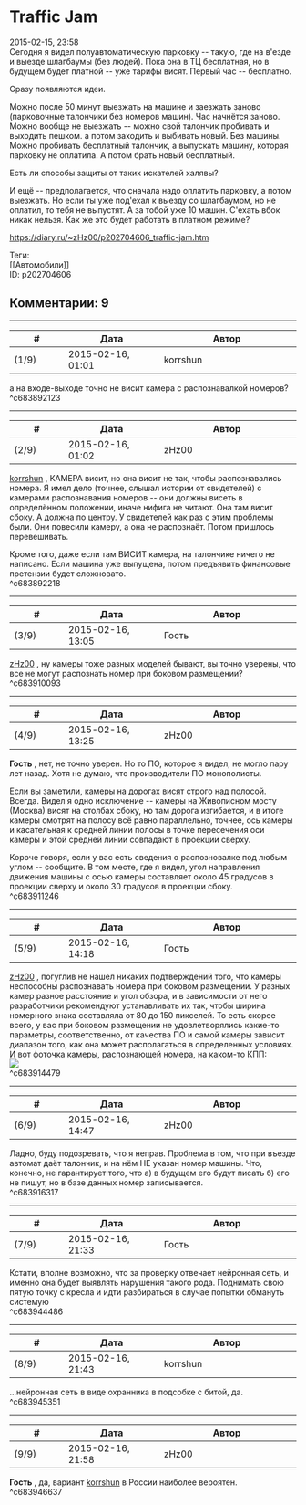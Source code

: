 Traffic Jam
===========

  
2015-02-15, 23:58  
 Сегодня я видел полуавтоматическую парковку -- такую, где на в'езде и выезде шлагбаумы (без людей). Пока она в ТЦ бесплатная, но в будущем будет платной -- уже тарифы висят. Первый час -- бесплатно.   
   
 Сразу появляются идеи.   
   
 Можно после 50 минут выезжать на машине и заезжать заново (парковочные талончики без номеров машин). Час начнётся заново.   
 Можно вообще не выезжать -- можно свой талончик пробивать и выходить пешком. а потом заходить и выбивать новый. Без машины.   
 Можно пробивать бесплатный талончик, а выпускать машину, которая парковку не оплатила. А потом брать новый бесплатный.   
   
 Есть ли способы защиты от таких искателей халявы?   
   
 И ещё -- предполагается, что сначала надо оплатить парковку, а потом выезжать. Но если ты уже под'ехал к выезду со шлагбаумом, но не оплатил, то тебя не выпустят. А за тобой уже 10 машин. С'ехать вбок никак нельзя. Как же это будет работать в платном режиме?   
  
<https://diary.ru/~zHz00/p202704606_traffic-jam.htm>  
  
Теги:  
[[Автомобили]]  
ID: p202704606  


Комментарии: 9
--------------

  


---



|         #         |              Дата              |                     Автор                     |           ID           |
| --- | --- | --- | --- |
| (1/9) | 2015-02-16, 01:01 | korrshun | c683892123 |

  
 а на входе-выходе точно не висит камера с распознавалкой номеров?   
 ^c683892123

---



|         #         |              Дата              |                     Автор                     |           ID           |
| --- | --- | --- | --- |
| (2/9) | 2015-02-16, 01:02 | zHz00 | c683892218 |

  
  [korrshun](http://Igel-kun.diary.ru "kimi wo shiranai monogatari")  , КАМЕРА висит, но она висит не так, чтобы распознавались номера. Я имел дело (точнее, слышал истории от свидетелей) с камерами распознавания номеров -- они должны висеть в определённом положении, иначе нифига не читают. Она там висит сбоку. А должна по центру. У свидетелей как раз с этим проблемы были. Они повесили камеру, а она не распознаёт. Потом пришлось перевешивать.   
   
 Кроме того, даже если там ВИСИТ камера, на талончике ничего не написано. Если машина уже выпущена, потом предъявить финансовые претензии будет сложновато.   
 ^c683892218

---



|         #         |              Дата              |                     Автор                     |           ID           |
| --- | --- | --- | --- |
| (3/9) | 2015-02-16, 13:05 | Гость | c683910093 |

  
  [zHz00](https://zHz00.diary.ru "Untitled")  , ну камеры тоже разных моделей бывают, вы точно уверены, что все не могут распознать номер при боковом размещении?   
 ^c683910093

---



|         #         |              Дата              |                     Автор                     |           ID           |
| --- | --- | --- | --- |
| (4/9) | 2015-02-16, 13:25 | zHz00 | c683911246 |

  
  **Гость**  , нет, не точно уверен. Но то ПО, которое я видел, не могло пару лет назад. Хотя не думаю, что производители ПО монополисты.   
   
 Если вы заметили, камеры на дорогах висят строго над полосой. Всегда. Видел я одно исключение -- камеры на Живописном мосту (Москва) висят на столбах сбоку, но там дорога изгибается, и в итоге камеры смотрят на полосу всё равно параллельно, точнее, ось камеры и касательная к средней линии полосы в точке пересечения оси камеры и этой средней линии совпадают в проекции сверху.   
   
 Короче говоря, если у вас есть сведения о распозновалке под любым углом -- сообщите. В том месте, где я видел, угол направления движения машины с осью камеры составляет около 45 градусов в проекции сверху и около 30 градусов в проекции сбоку.   
 ^c683911246

---



|         #         |              Дата              |                     Автор                     |           ID           |
| --- | --- | --- | --- |
| (5/9) | 2015-02-16, 14:18 | Гость | c683914479 |

  
  [zHz00](https://zHz00.diary.ru "Untitled")  , погуглив не нашел никаких подтверждений того, что камеры неспособны распознавать номера при боковом размещении. У разных камер разное расстояние и угол обзора, и в зависимости от него разработчики рекомендуют устанавливать их так, чтобы ширина номерного знака составляла от 80 до 150 пикселей. То есть скорее всего, у вас при боковом размещении не удовлетворялись какие-то параметры, соответственно, от качества ПО и самой камеры зависит диапазон того, как она может располагаться в определенных условиях.   
 И вот фоточка камеры, распознающей номера, на каком-то КПП:   
 ![](https://habrastorage.org/storage2/19a/037/d29/19a037d29b3f26f5b8f48645a946442e.jpg)   
 ^c683914479

---



|         #         |              Дата              |                     Автор                     |           ID           |
| --- | --- | --- | --- |
| (6/9) | 2015-02-16, 14:47 | zHz00 | c683916317 |

  
 Ладно, буду подозревать, что я неправ. Проблема в том, что при въезде автомат даёт талончик, и на нём НЕ указан номер машины. Что, конечно, не гарантирует того, что а) в будущем его будут писать б) его не пишут, но в базе данных номер записывается.   
 ^c683916317

---



|         #         |              Дата              |                     Автор                     |           ID           |
| --- | --- | --- | --- |
| (7/9) | 2015-02-16, 21:33 | Гость | c683944486 |

  
 Кстати, вполне возможно, что за проверку отвечает нейронная сеть, и именно она будет выявлять нарушения такого рода. Поднимать свою пятую точку с кресла и идти разбираться в случае попытки обмануть системую   
 ^c683944486

---



|         #         |              Дата              |                     Автор                     |           ID           |
| --- | --- | --- | --- |
| (8/9) | 2015-02-16, 21:43 | korrshun | c683945351 |

  
 ...нейронная сеть в виде охранника в подсобке с битой, да.   
 ^c683945351

---



|         #         |              Дата              |                     Автор                     |           ID           |
| --- | --- | --- | --- |
| (9/9) | 2015-02-16, 21:58 | zHz00 | c683946637 |

  
  **Гость**  , да, вариант  [korrshun](http://Igel-kun.diary.ru "kimi wo shiranai monogatari")  в России наиболее вероятен.   
 ^c683946637